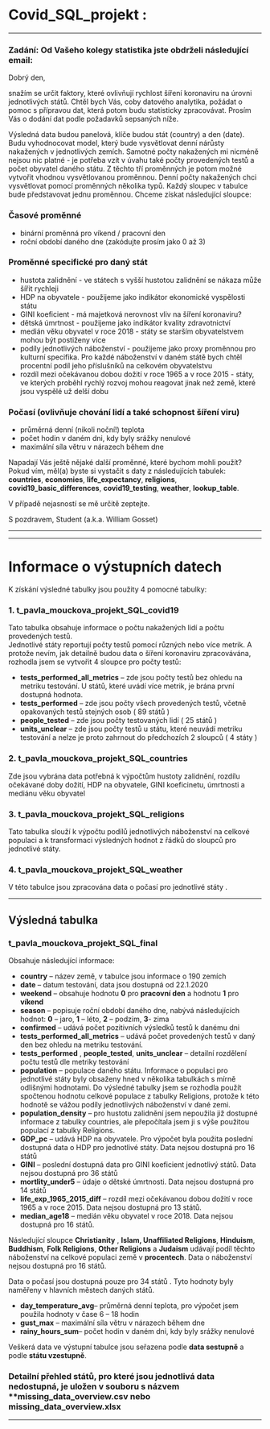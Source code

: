 # Covid_SQL_projekt :
___ 

### **Zadání:** Od Vašeho kolegy statistika jste obdrželi následující email:

Dobrý den,

snažím se určit faktory, které ovlivňují rychlost šíření koronaviru na úrovni jednotlivých států. Chtěl bych Vás, coby datového analytika, požádat o pomoc s přípravou dat, která potom budu statisticky zpracovávat. Prosím Vás o dodání dat podle požadavků sepsaných níže.

Výsledná data budou panelová, klíče budou stát (country) a den (date). Budu vyhodnocovat model, který bude vysvětlovat denní nárůsty nakažených v jednotlivých zemích. Samotné počty nakažených mi nicméně nejsou nic platné - je potřeba vzít v úvahu také počty provedených testů a počet obyvatel daného státu. Z těchto tří proměnných je potom možné vytvořit vhodnou vysvětlovanou proměnnou. Denní počty nakažených chci vysvětlovat pomocí proměnných několika typů. Každý sloupec v tabulce bude představovat jednu proměnnou. Chceme získat následující sloupce:

### Časové proměnné
   * binární proměnná pro víkend / pracovní den
   * roční období daného dne (zakódujte prosím jako 0 až 3)
    
### Proměnné specifické pro daný stát
   * hustota zalidnění - ve státech s vyšší hustotou zalidnění se nákaza může šířit rychleji  
   * HDP na obyvatele - použijeme jako indikátor ekonomické vyspělosti státu  
   * GINI koeficient - má majetková nerovnost vliv na šíření koronaviru?  
   * dětská úmrtnost - použijeme jako indikátor kvality zdravotnictví  
   * medián věku obyvatel v roce 2018 - státy se starším obyvatelstvem mohou být postiženy více
   * podíly jednotlivých náboženství - použijeme jako proxy proměnnou pro kulturní specifika. Pro každé náboženství v daném státě bych chtěl procentní podíl jeho příslušníků na celkovém obyvatelstvu
   * rozdíl mezi očekávanou dobou dožití v roce 1965 a v roce 2015 - státy, ve kterých proběhl rychlý rozvoj mohou reagovat jinak než země, které jsou vyspělé už delší dobu
### Počasí (ovlivňuje chování lidí a také schopnost šíření viru)
   * průměrná denní (nikoli noční!) teplota
   * počet hodin v daném dni, kdy byly srážky nenulové
   * maximální síla větru v nárazech během dne
    
Napadají Vás ještě nějaké další proměnné, které bychom mohli použít? Pokud vím, měl(a) byste si vystačit s daty z následujících tabulek: 
**countries**, **economies**, **life_expectancy**, **religions**, **covid19_basic_differences**,
 **covid19_testing**, **weather**, **lookup_table**.

V případě nejasností se mě určitě zeptejte.

S pozdravem, Student (a.k.a. William Gosset)


---
--- 
# Informace o výstupních datech

K získání výsledné tabulky jsou použity 4 pomocné tabulky:

### 1.	**t_pavla_mouckova_projekt_SQL_covid19**
Tato tabulka obsahuje informace o počtu nakažených lidí a počtu provedených testů.  
Jednotlivé státy reportují počty testů pomocí různých nebo více metrik. 
A protože nevím, jak detailně budou data o šíření koronaviru zpracovávána, rozhodla jsem se vytvořit 
4 sloupce pro počty testů:  
* **tests_performed_all_metrics** – zde jsou počty testů bez ohledu na metriku testování. 
                        U států, které uvádí více metrik, je brána první dostupná hodnota. 
* **tests_performed** – zde jsou počty všech provedených testů, včetně opakovaných testů stejných osob ( 89 států )
* **people_tested** – zde jsou počty testovaných lidí ( 25 států )
* **units_unclear** – zde jsou počty testů u státu, které neuvádí metriku testování a nelze je proto zahrnout do předchozích 2 sloupců ( 4 státy )
### 2.	**t_pavla_mouckova_projekt_SQL_countries**
Zde jsou vybrána data potřebná k výpočtům hustoty zalidnění, rozdílu očekávané doby dožití, HDP na obyvatele, GINI koeficinetu, úmrtnosti a mediánu věku obyvatel
### 3. **t_pavla_mouckova_projekt_SQL_religions**
Tato tabulka slouží k výpočtu podílů jednotlivých náboženství na celkové populaci a k transformaci výsledných hodnot z řádků do sloupců pro jednotlivé státy.   
### 4.	**t_pavla_mouckova_projekt_SQL_weather** 
V této tabulce jsou zpracována data o počasí pro jednotlivé státy .  
___
## Výsledná tabulka 

### **t_pavla_mouckova_projekt_SQL_final** 
Obsahuje následující informace:

* **country** – název země, v tabulce jsou informace o 190 zemích
* **date** – datum testování, data jsou dostupná od 22.1.2020
* **weekend** – obsahuje hodnotu **0** pro **pracovní den** a hodnotu **1** pro **víkend**
* **season** – popisuje roční období daného dne, nabývá následujících hodnot: **0** – jaro, **1** – léto, 
                 **2** – podzim, **3**- zima
* **confirmed** – udává počet pozitivních výsledků testů k danému dni
* **tests_performed_all_metrics**  – udává počet provedených testů v daný den bez ohledu na metriku testování.     
* **tests_performed** , **people_tested**, **units_unclear** – detailní rozdělení počtu testů dle metriky testování 
* **population** – populace daného státu. Informace o populaci pro jednotlivé státy byly obsaženy hned v několika tabulkách s mírně odlišnými hodnotami. Do výsledné tabulky jsem se 
rozhodla použít spočtenou hodnotu celkové populace z tabulky Religions, protože k této hodnotě se vážou podíly jednotlivých náboženství v dané zemi. 
* **population_density** – pro hustotu zalidnění jsem nepoužila již dostupné informace z tabulky countries, ale přepočítala jsem ji s výše použitou populací z tabulky Religions.
* **GDP_pc** – udává HDP na obyvatele. Pro výpočet byla použita poslední dostupná data o HDP pro jednotlivé státy. Data nejsou dostupná pro 16 států
* **GINI** – poslední dostupná data pro GINI koeficient jednotlivý států. Data nejsou dostupná pro 36 států
* **mortlity_under5** – údaje o dětské úmrtnosti. Data nejsou dostupná pro 14 států
* **life_exp_1965_2015_diff** – rozdíl mezi očekávanou dobou dožití v roce 1965 a v roce 2015. Data nejsou dostupná pro 13 států.
* **median_age18** – medián věku obyvatel v roce 2018. Data nejsou dostupná pro 16 států.

Následující sloupce **Christianity** , **Islam, Unaffiliated Religions**, **Hinduism**, **Buddhism**, **Folk Religions**,
 **Other Religions** a **Judaism** udávají podíl těchto náboženství na celkové populaci země v **procentech**. Data o náboženství nejsou dostupná pro 16 států.

Data o počasí jsou dostupná pouze pro 34 států . Tyto hodnoty byly naměřeny v hlavních městech daných států.  
* **day_temperature_avg**– průměrná denní teplota, pro výpočet jsem použila hodnoty v čase 6 – 18 hodin
* **gust_max** – maximální síla větru v nárazech během dne
* **rainy_hours_sum**– počet hodin v daném dni, kdy byly srážky nenulové 

Veškerá data ve výstupní tabulce jsou seřazena podle **data sestupně** a podle **státu vzestupně**.

### Detailní přehled států, pro které jsou jednotlivá data **nedostupná**, je uložen v souboru s názvem **missing_data_overview.csv nebo **missing_data_overview.xlsx**

___



